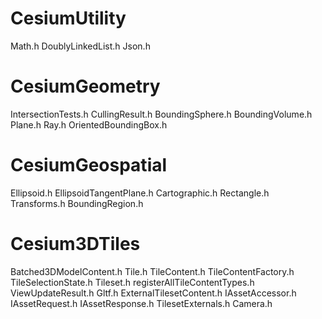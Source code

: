 # CesiumUtility

Math.h
DoublyLinkedList.h
Json.h

# CesiumGeometry

IntersectionTests.h
CullingResult.h
BoundingSphere.h
BoundingVolume.h
Plane.h
Ray.h
OrientedBoundingBox.h

# CesiumGeospatial

Ellipsoid.h
EllipsoidTangentPlane.h
Cartographic.h
Rectangle.h
Transforms.h
BoundingRegion.h

# Cesium3DTiles

Batched3DModelContent.h
Tile.h
TileContent.h
TileContentFactory.h
TileSelectionState.h
Tileset.h
registerAllTileContentTypes.h
ViewUpdateResult.h
Gltf.h
ExternalTilesetContent.h
IAssetAccessor.h
IAssetRequest.h
IAssetResponse.h
TilesetExternals.h
Camera.h
